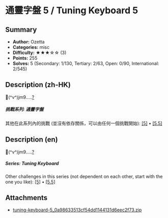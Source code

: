 通靈字盤 5 / Tuning Keyboard 5
===

## Summary

* **Author:** Ozetta
* **Categories:** misc
* **Difficulty:** ★★★☆☆ (3)
* **Points:** 255
* **Solves:** 5 (Secondary: 1/130, Tertiary: 2/63, Open: 0/90, International: 2/545)

## Description (zh-HK)

🫵(^v^)jm9.....[?](https://files.chal.sh/tuning-keyboard-5_0a98633513cf54dd1144131d6eec2f73.zip)

##### 挑戰系列: 通靈字盤

其他在此系列內的挑戰 (並沒有依存關係，可以由任何一個挑戰開始): [[5]](/challenges/737170479) • [[5.5]](/challenges/377742175)

## Description (en)

🫵(^v^)jm9.....[?](https://files.chal.sh/tuning-keyboard-5_0a98633513cf54dd1144131d6eec2f73.zip)

##### Series: Tuning Keyboard

Other challenges in this series (not dependent on each other, start with the one you like): [[5]](/challenges/737170479) • [[5.5]](/challenges/377742175)

## Attachments

- [tuning-keyboard-5_0a98633513cf54dd1144131d6eec2f73.zip](https://github.com/blackb6a/hkcert-ctf-2024-challenges/releases/download/v1.0.0/tuning-keyboard-5_0a98633513cf54dd1144131d6eec2f73.zip)




